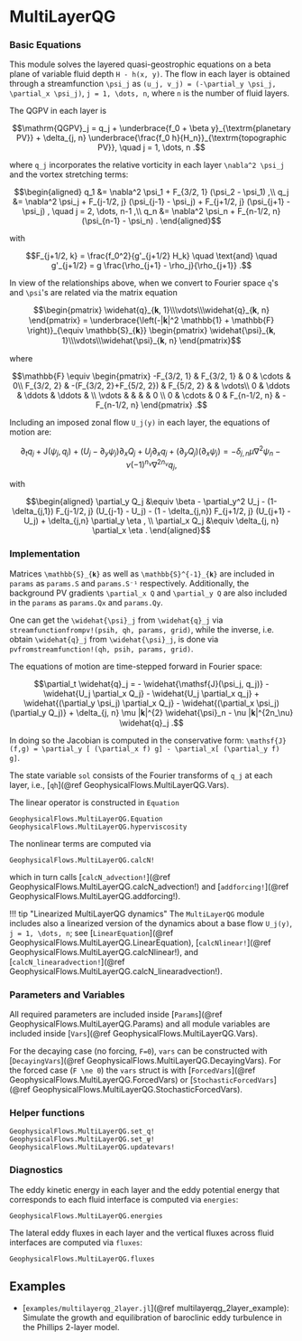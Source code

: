 # MultiLayerQG

### Basic Equations

This module solves the layered quasi-geostrophic equations on a beta plane of variable fluid 
depth ``H - h(x, y)``. The flow in each layer is obtained through a streamfunction ``\psi_j`` as 
``(u_j, v_j) = (-\partial_y \psi_j, \partial_x \psi_j)``, ``j = 1, \dots, n``, where ``n`` 
is the number of fluid layers.

The QGPV in each layer is

```math
\mathrm{QGPV}_j = q_j + \underbrace{f_0 + \beta y}_{\textrm{planetary PV}} + \delta_{j, n} \underbrace{\frac{f_0 h}{H_n}}_{\textrm{topographic PV}}, \quad j = 1, \dots, n .
```

where ``q_j`` incorporates the relative vorticity in each layer ``\nabla^2 \psi_j`` and the 
vortex stretching terms:

```math
\begin{aligned}
q_1 &= \nabla^2 \psi_1 + F_{3/2, 1} (\psi_2 - \psi_1) ,\\
q_j &= \nabla^2 \psi_j + F_{j-1/2, j} (\psi_{j-1} - \psi_j) + F_{j+1/2, j} (\psi_{j+1} - \psi_j) , \quad j = 2, \dots, n-1 ,\\
q_n &= \nabla^2 \psi_n + F_{n-1/2, n} (\psi_{n-1} - \psi_n) .
\end{aligned}
```

with

```math
F_{j+1/2, k} = \frac{f_0^2}{g'_{j+1/2} H_k} \quad \text{and} \quad
g'_{j+1/2} = g \frac{\rho_{j+1} - \rho_j}{\rho_{j+1}} .
```

In view of the relationships above, when we convert to Fourier space ``q``'s and ``\psi``'s are 
related via the matrix equation

```math
\begin{pmatrix} \widehat{q}_{𝐤, 1}\\\vdots\\\widehat{q}_{𝐤, n} \end{pmatrix} =
\underbrace{\left(-|𝐤|^2 \mathbb{1} + \mathbb{F} \right)}_{\equiv \mathbb{S}_{𝐤}}
\begin{pmatrix} \widehat{\psi}_{𝐤, 1}\\\vdots\\\widehat{\psi}_{𝐤, n} \end{pmatrix}
```

where

```math
\mathbb{F} \equiv \begin{pmatrix}
 -F_{3/2, 1} &              F_{3/2, 1}  &   0   &  \cdots    & 0\\
  F_{3/2, 2} & -(F_{3/2, 2}+F_{5/2, 2}) & F_{5/2, 2} &       & \vdots\\
 0           &                  \ddots  &   \ddots   & \ddots & \\
 \vdots      &                          &            &        &  0 \\
 0           &       \cdots             &   0   & F_{n-1/2, n} & -F_{n-1/2, n}
\end{pmatrix} .
```

Including an imposed zonal flow ``U_j(y)`` in each layer, the equations of motion are:

```math
\partial_t q_j + \mathsf{J}(\psi_j, q_j ) + (U_j - \partial_y\psi_j) \partial_x Q_j +  U_j \partial_x q_j  + (\partial_y Q_j)(\partial_x \psi_j) = -\delta_{j, n} \mu \nabla^2 \psi_n - \nu (-1)^{n_\nu} \nabla^{2 n_\nu} q_j ,
```

with

```math
\begin{aligned}
\partial_y Q_j &\equiv \beta - \partial_y^2 U_j - (1-\delta_{j,1}) F_{j-1/2, j} (U_{j-1} - U_j) - (1 - \delta_{j,n}) F_{j+1/2, j} (U_{j+1} - U_j) + \delta_{j,n} \partial_y \eta , \\
\partial_x Q_j &\equiv \delta_{j, n} \partial_x \eta .
\end{aligned}
```


### Implementation

Matrices ``\mathbb{S}_{𝐤}`` as well as ``\mathbb{S}^{-1}_{𝐤}`` are included in `params` as 
`params.S` and `params.S⁻¹` respectively. Additionally, the background PV gradients 
``\partial_x Q`` and ``\partial_y Q`` are also included in the `params` as `params.Qx` and 
`params.Qy`.

One can get the ``\widehat{\psi}_j`` from ``\widehat{q}_j`` via 
`streamfunctionfrompv!(psih, qh, params, grid)`, while the inverse, i.e. obtain ``\widehat{q}_j`` from ``\widehat{\psi}_j``, is done via  `pvfromstreamfunction!(qh, psih, params, grid)`.

The equations of motion are time-stepped forward in Fourier space:

```math
\partial_t \widehat{q}_j = - \widehat{\mathsf{J}(\psi_j, q_j)}  - \widehat{U_j \partial_x Q_j} - \widehat{U_j \partial_x q_j}
+ \widehat{(\partial_y \psi_j) \partial_x Q_j}  - \widehat{(\partial_x \psi_j)(\partial_y Q_j)} + \delta_{j, n} \mu |𝐤|^{2} \widehat{\psi}_n - \nu |𝐤|^{2n_\nu} \widehat{q}_j .
```

In doing so the Jacobian is computed in the conservative form: ``\mathsf{J}(f,g) =
\partial_y [ (\partial_x f) g] - \partial_x[ (\partial_y f) g]``.

The state variable `sol` consists of the Fourier transforms of ``q_j`` at each layer, i.e., 
[`qh`](@ref GeophysicalFlows.MultiLayerQG.Vars).

The linear operator is constructed in `Equation`

```@docs
GeophysicalFlows.MultiLayerQG.Equation
GeophysicalFlows.MultiLayerQG.hyperviscosity
```

The nonlinear terms are computed via

```@docs
GeophysicalFlows.MultiLayerQG.calcN!
```

which in turn calls [`calcN_advection!`](@ref GeophysicalFlows.MultiLayerQG.calcN_advection!) 
and [`addforcing!`](@ref GeophysicalFlows.MultiLayerQG.addforcing!).

!!! tip "Linearized MultiLayerQG dynamics"
    The `MultiLayerQG` module includes also a linearized version of the dynamics about a base
    flow ``U_j(y)``, ``j = 1, \dots, n``; see [`LinearEquation`](@ref GeophysicalFlows.MultiLayerQG.LinearEquation), 
    [`calcNlinear!`](@ref GeophysicalFlows.MultiLayerQG.calcNlinear!), and 
    [`calcN_linearadvection!`](@ref GeophysicalFlows.MultiLayerQG.calcN_linearadvection!).


### Parameters and Variables

All required parameters are included inside [`Params`](@ref GeophysicalFlows.MultiLayerQG.Params)
and all module variables are included inside [`Vars`](@ref GeophysicalFlows.MultiLayerQG.Vars).

For the decaying case (no forcing, ``F=0``), `vars` can be constructed with [`DecayingVars`](@ref GeophysicalFlows.MultiLayerQG.DecayingVars). 
For the forced case (``F \ne 0``) the `vars` struct is with [`ForcedVars`](@ref GeophysicalFlows.MultiLayerQG.ForcedVars) or [`StochasticForcedVars`](@ref GeophysicalFlows.MultiLayerQG.StochasticForcedVars).


### Helper functions

```@docs
GeophysicalFlows.MultiLayerQG.set_q!
GeophysicalFlows.MultiLayerQG.set_ψ!
GeophysicalFlows.MultiLayerQG.updatevars!
```

### Diagnostics

The eddy kinetic energy in each layer and the eddy potential energy that corresponds to each 
fluid interface is computed via `energies`:

```@docs
GeophysicalFlows.MultiLayerQG.energies
```

The lateral eddy fluxes in each layer and the vertical fluxes across fluid interfaces are
computed via `fluxes`:

```@docs
GeophysicalFlows.MultiLayerQG.fluxes
```


## Examples

 - [`examples/multilayerqg_2layer.jl`](@ref multilayerqg_2layer_example): Simulate the growth and equilibration of baroclinic
   eddy turbulence in the Phillips 2-layer model.
